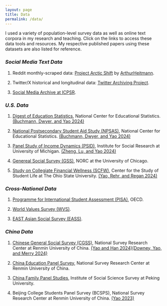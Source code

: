 ```yaml
---
layout: page
title: Data
permalink: /data/
---
```


I used a variety of population-level survey data as well as online text corpora in my research and teaching. Click on the links to access these data tools and resources. My respective published papers using these datasets are also listed for reference.

### *Social Media Text Data*

1. Reddit monthly-scraped data: [Project Arctic Shift](https://github.com/ArthurHeitmann/arctic_shift) by [ArthurHeitmann](https://github.com/ArthurHeitmann/arctic_shift/blob/master/file_content_explanations.md).

2. Twitter/X historical and longitudinal data: [Twitter Archiving Project](https://archive.org/details/twitterarchive?tab=collection).

3. [Social Media Archive at ICPSR](https://socialmediaarchive.org).

### *U.S. Data*

1. [Digest of Education Statistics](https://nces.ed.gov/programs/digest/), National Center for Educational Statistics. [(Buchmann, Dwyer, and Yao 2024)](https://www.rsfjournal.org/content/11/1/154)

2. [National Postsecondary Student Aid Study (NPSAS)](https://nces.ed.gov/surveys/npsas/), National Center for Educational Statistics. [(Buchmann, Dwyer, and Yao 2024)](https://www.rsfjournal.org/content/11/1/154)

3. [Panel Study of Income Dynamics (PSID)](https://psidonline.isr.umich.edu/), Institute for Social Research at University of Michigan. [(Zheng, Lu, and Yao 2024)](https://www.sciencedirect.com/science/article/abs/pii/S0049089X24000371)

4. [Genereal Social Survey (GSS)](https://gss.norc.org/), NORC at the University of Chicago.

5. [Study on Collegiate Financial Wellness (SCFW)](https://cssl.osu.edu/research-projects/study-on-collegiate-financial-wellness), Center for the Study of Student Life at The Ohio State University. [(Yao, Rehr, and Regan 2024)](https://link.springer.com/article/10.1007/s10834-022-09860-1)

### *Cross-National Data*

1. [Programme for International Student Assessment (PISA)](https://www.oecd.org/en/about/programmes/pisa.html), OECD.

2. [World Values Survey (WVS)](https://www.worldvaluessurvey.org/wvs.jsp).

3. [EAST Asian Social Survey (EASS)](https://www.eassda.org/?ckattempt=1).

### *China Data*

1. [Chinese General Social Survey (CGSS)](http://cgss.ruc.edu.cn/English/Home.htm), National Survey Research Center at Renmin University of China. [(Yao and Han 2024)](https://journals.sagepub.com/doi/abs/10.1177/2057150X241237629)[(Downey, Yao, and Merry 2024)](https://journals.sagepub.com/doi/abs/10.1177/0192513X231162977)

2. [China Education Panel Survey](http://ceps.ruc.edu.cn/English/Overview/Overview.htm), National Survey Research Center at Renmin University of China.

3. [China Family Panel Studies](https://www.isss.pku.edu.cn/cfps/en/), Institute of Social Science Survey at Peking University.

4. Beijing College Students Panel Survey (BCSPS), National Survey Research Center at Renmin University of China. [(Yao 2023)](https://journals.sagepub.com/doi/abs/10.1177/07311214221124536)


